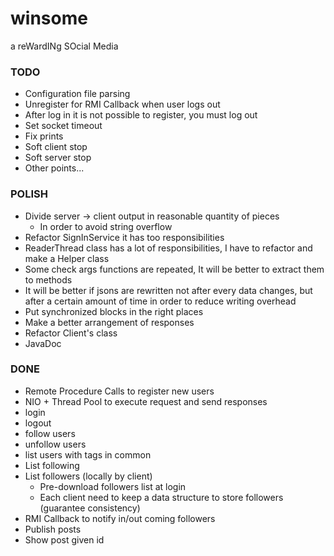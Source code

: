 # winsome
a reWardINg SOcial Media
### TODO
* Configuration file parsing
* Unregister for RMI Callback when user logs out
* After log in it is not possible to register, you must log out
* Set socket timeout
* Fix prints
* Soft client stop
* Soft server stop
* Other points...

### POLISH
* Divide server -> client output in reasonable quantity of pieces
  * In order to avoid string overflow
* Refactor SignInService it has too responsibilities
* ReaderThread class has a lot of responsibilities, I have to refactor and make a Helper class
* Some check args functions are repeated, It will be better to extract them to methods
* It will be better if jsons are rewritten not after every data changes, but after a certain amount of time in order to reduce writing overhead
* Put synchronized blocks in the right places
* Make a better arrangement of responses
* Refactor Client's class
* JavaDoc

### DONE
* Remote Procedure Calls to register new users
* NIO + Thread Pool to execute request and send responses
* login
* logout
* follow users
* unfollow users
* list users with tags in common
* List following
* List followers (locally by client)
  * Pre-download followers list at login 
  * Each client need to keep a data structure to store followers (guarantee consistency)
* RMI Callback to notify in/out coming followers
* Publish posts
* Show post given id